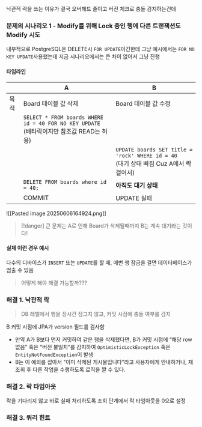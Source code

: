 


낙관적 락을 쓰는 이유가 결국 오버헤드 줄이고 버전 체크로 충돌 감지하는건데 

### 문제의 시나리오 1 - Modify를 위해 Lock 중인 행에 다른 트랜잭션도 Modify 시도

내부적으로 PostgreSQL은 DELETE시 `FOR UPDATE`이긴한데 그냥 예시에서는 `FOR NO KEY UPDATE`사용했는데 지금 시나리오에서는 큰 차이 없어서 그냥 진행 
#### 타임라인

|     | A                                                                               | B                                                                            |
| --- | ------------------------------------------------------------------------------- | ---------------------------------------------------------------------------- |
| 목적  | Board 테이블 값 삭제                                                                  | Board 테이블 값 수정                                                               |
|     | `SELECT * FROM boards WHERE id = 40 FOR NO KEY UPDATE`<br>(배타락이지만 참조값 READ는 허용) | <br>                                                                         |
|     |                                                                                 | `UPDATE boards SET title = 'rock' WHERE id = 40`<br>(대기 상태 빠짐 Cuz A에서 락 걸어서) |
|     | `DELETE FROM boards where id = 40;`                                             | **아직도 대기 상태**                                                                |
|     | COMMIT                                                                          | UPDATE 실패                                                                    |
![[Pasted image 20250606164924.png]]

>[!danger] 큰 문제는 A로 인해 Board가 삭제될때까지 B는 계속 대기라는 것이다!

#### 실제 이런 경우 예시 

다수의 디바이스가 `INSERT` 또는 `UPDATE`를 할 때, 매번 행 잠금을 걸면 데이터베이스가 멈출 수 있음








>어떻게 해야 해결 가능할까???

### 해결 1. 낙관적 락 
> DB 레벨에서 행을 장시간 잠그지 않고, 커밋 시점에 충돌 여부를 감지




B 커밋 시점에 JPA가 version 필드를 검사함
- 만약 A가 B보다 먼저 커밋하여 같은 행을 삭제했다면, B가 커밋 시점에 “해당 row 없음” 혹은 “버전 불일치”를 감지하여 `OptimisticLockException` 혹은 `EntityNotFoundException`이 발생
- B는 이 예외를 잡아서 “이미 삭제된 게시물입니다”라고 사용자에게 안내하거나, 재조회 후 다른 작업을 수행하도록 로직을 짤 수 있다.
  
  
### 해결 2. 락 타임아웃 

락을 기다리지 않고 바로 실패 처리하도록 조회 단계에서 락 타임아웃을 0으로 설정



### 해결 3. 쿼리 힌트 










